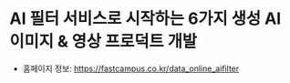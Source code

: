 # AI 필터 서비스로 시작하는 6가지 생성 AI 이미지 & 영상 프로덕트 개발

 - 홈페이지 정보: https://fastcampus.co.kr/data_online_aifilter

